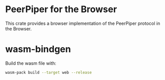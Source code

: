# PeerPiper for the Browser

This crate provides a browser implementation of the PeerPiper protocol in the Browser.

# wasm-bindgen

Build the wasm file with:

```bash
wasm-pack build --target web --release
```
